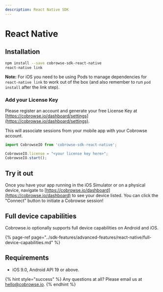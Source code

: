 ```yaml
---
description: React Native SDK
---
```


# React Native

## Installation

```bash
npm install --save cobrowse-sdk-react-native
react-native link
```

**Note:** For iOS you need to be using Pods to manage dependencies for `react-native link` to work out of the box \(and also remember to run `pod install` after the link step\).

### Add your License Key

Please register an account and generate your free License Key at [https://cobrowse.io/dashboard/settings](https://cobrowse.io/dashboard/settings).

This will associate sessions from your mobile app with your Cobrowse account.

```javascript
import CobrowseIO from 'cobrowse-sdk-react-native';

CobrowseIO.license = "<your license key here>";
CobrowseIO.start();
```

## Try it out

Once you have your app running in the iOS Simulator or on a physical device, navigate to [https://cobrowse.io/dashboard](https://cobrowse.io/dashboard) to see your device listed. You can click the "Connect" button to initiate a Cobrowse session!

## Full device capabilities <a id="full-device-capabilities"></a>

Cobrowse.io optionally supports full device capabilities on Android and iOS.

{% page-ref page="../sdk-features/advanced-features/react-native/full-device-capabilities.md" %}

## Requirements

* iOS 9.0, Android API 19 or above.

{% hint style="success" %}
Any questions at all? Please email us at [hello@cobrowse.io](mailto:hello@cobrowse.io).
{% endhint %}

